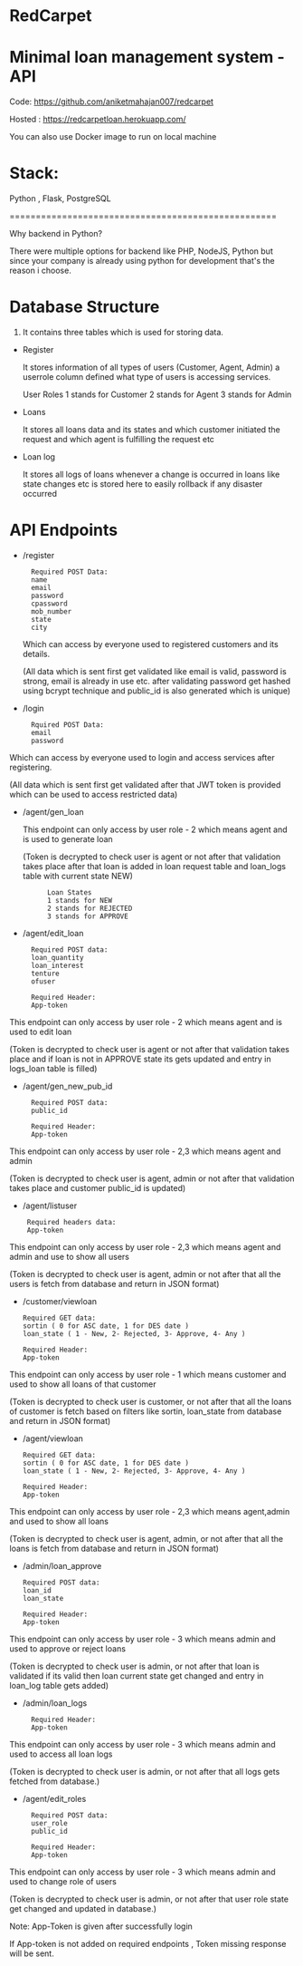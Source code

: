 # RedCarpet 

# Minimal loan management system - API

Code: https://github.com/aniketmahajan007/redcarpet

Hosted : https://redcarpetloan.herokuapp.com/ 

You can also use Docker image to run on local machine

# Stack:
Python , Flask, PostgreSQL

===================================================

Why backend in Python?

There were multiple options for backend like PHP, NodeJS, Python but since your company is already using python for development that's the reason i choose.

# Database Structure

1. It contains three tables  which is used for storing data.
 - Register

    It stores information of all types of users (Customer, Agent, Admin) a userrole column defined what type of users is accessing services.

    
    User Roles
    1 stands for Customer
    2 stands for Agent
    3 stands for Admin
 - Loans
    
    It stores all loans data and its states and which customer initiated the request and which agent is fulfilling the request etc
   
- Loan log

    It stores all logs of loans whenever a change is occurred in loans like state changes etc is stored here to easily rollback if any disaster occurred

# API Endpoints

- /register

        Required POST Data:
        name
        email
        password
        cpassword
        mob_number
        state
        city

    Which can access by everyone used to registered customers and its details.
  
    (All data which is sent first get validated like email is valid, password is strong, email is already in use etc. after validating password get hashed using bcrypt technique and public_id is also generated which is unique)

  
- /login
        
        Rquired POST Data:
        email
        password
 
    
Which can access by everyone used to login and access services after registering.

(All data which is sent first get validated after that JWT token is provided which can be used to access restricted data)

  
- /agent/gen_loan
    
    This endpoint can only access by user role - 2 which means agent and is used to generate loan
  
  (Token is decrypted to check user is agent or not after that validation takes place after that loan is added in loan request table and loan_logs table with current state NEW)

            Loan States
            1 stands for NEW
            2 stands for REJECTED
            3 stands for APPROVE
    
- /agent/edit_loan

    
        Required POST data: 
        loan_quantity
        loan_interest
        tenture
        ofuser
        
        Required Header:
        App-token
    

This endpoint can only access by user role - 2 which means agent and is used to edit loan

(Token is decrypted to check user is agent or not after that validation takes place and if loan is not in APPROVE state its gets updated and entry in logs_loan table is filled)
  

- /agent/gen_new_pub_id


        Required POST data: 
        public_id
        
        Required Header:
        App-token
    
This endpoint can only access by user role - 2,3 which means agent and admin

(Token is decrypted to check user is agent, admin or not after that validation takes place and customer public_id is updated)
  

-  /agent/listuser

        Required headers data:
        App-token

   

This endpoint can only access by user role - 2,3 which means agent and admin and use to show all users

(Token is decrypted to check user is agent, admin or not after that all the users is fetch from database and return in JSON format)
   

-   /customer/viewloan

        Required GET data:
        sortin ( 0 for ASC date, 1 for DES date )
        loan_state ( 1 - New, 2- Rejected, 3- Approve, 4- Any )
        
        Required Header:
        App-token

This endpoint can only access by user role - 1 which means customer and used to show all loans of that customer

(Token is decrypted to check user is customer, or not after that all the loans of customer is fetch based on filters like sortin, loan_state from database and return in JSON format)
    

-   /agent/viewloan

        Required GET data:
        sortin ( 0 for ASC date, 1 for DES date )
        loan_state ( 1 - New, 2- Rejected, 3- Approve, 4- Any )
        
        Required Header:
        App-token
    
This endpoint can only access by user role - 2,3 which means agent,admin and used to show all loans 

(Token is decrypted to check user is agent, admin, or not after that all the loans is fetch from database and return in JSON format)

-   /admin/loan_approve

        Required POST data:
        loan_id
        loan_state
        
        Required Header:
        App-token

This endpoint can only access by user role - 3 which means admin and used to approve or reject loans 

(Token is decrypted to check user is admin, or not after that loan is validated if its valid then loan current state get changed and entry in loan_log table gets added)

- /admin/loan_logs

        Required Header:
        App-token

This endpoint can only access by user role - 3 which means admin and used to access all loan logs

(Token is decrypted to check user is admin, or not after that all logs gets fetched from database.)

- /agent/edit_roles

        Required POST data:
        user_role
        public_id

        Required Header:
        App-token

This endpoint can only access by user role - 3 which means admin and used to change role of users

(Token is decrypted to check user is admin, or not after that user role state get changed and updated in database.)


Note: App-Token is given after successfully login
      
If App-token is not added on required endpoints , Token missing response will be sent.